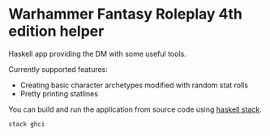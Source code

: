 # Warhammer Fantasy Roleplay 4th edition helper
Haskell app providing the DM with some useful tools.

Currently supported features:
- Creating basic character archetypes modified with random stat rolls
- Pretty printing statlines

You can build and run the application from source code using [haskell stack](https://docs.haskellstack.org/en/stable/install_and_upgrade/).
```
stack ghci
```
